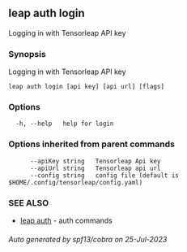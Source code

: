 ## leap auth login

Logging in with Tensorleap API key

### Synopsis

Logging in with Tensorleap API key

```
leap auth login [api key] [api url] [flags]
```

### Options

```
  -h, --help   help for login
```

### Options inherited from parent commands

```
      --apiKey string   Tensorleap Api key
      --apiUrl string   Tensorleap api url
      --config string   config file (default is $HOME/.config/tensorleap/config.yaml)
```

### SEE ALSO

* [leap auth](leap_auth.md)	 - auth commands

###### Auto generated by spf13/cobra on 25-Jul-2023
